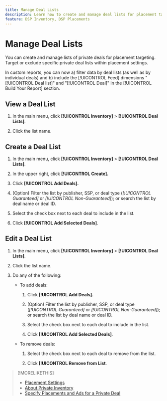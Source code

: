 ```yaml
---
title: Manage Deal Lists
description: Learn how to create and manage deal lists for placement targeting.
feature: DSP Inventory, DSP Placements
---
```

# Manage Deal Lists

<!-- Will later add fct for On-Demand deals, too, so keep title generic -- >

<!-- Need to add info/links to this from placement settings, and private deal-related topics, especially "Specify Placements and Ads for a Private Deal" -->

You can create and manage lists of private deals for placement targeting. Target or exclude specific private deal lists within placement settings. 

In custom reports, you can now a) filter data by deal lists \(as well as by individual deals\) and b) include the [!UICONTROL Feed] dimensions "[!UICONTROL Deal list]" and "[!UICONTROL Deal]" in the [!UICONTROL Build Your Report] section.

## View a Deal List

1. In the main menu, click **[!UICONTROL Inventory]** > **[!UICONTROL Deal Lists]**.

1. Click the list name.

## Create a Deal List

1. In the main menu, click **[!UICONTROL Inventory]** > **[!UICONTROL Deal Lists]**.

1. In the upper right, click **[!UICONTROL Create].**

1. Click **[!UICONTROL Add Deals].**

1. (Option) Filter the list by publisher, SSP, or deal type (*[!UICONTROL Guaranteed]* or *[!UICONTROL Non-Guaranteed]*); or search the list by deal name or deal ID.

1. Select the check box next to each deal to include in the list.

1. Click **[!UICONTROL Add Selected Deals]**.

## Edit a Deal List

1. In the main menu, click **[!UICONTROL Inventory]** > **[!UICONTROL Deal Lists]**.

1. Click the list name.

1. Do any of the following:

   * To add deals:

     1. Click **[!UICONTROL Add Deals].**
     
     1. (Option) Filter the list by publisher, SSP, or deal type (*[!UICONTROL Guaranteed]* or *[!UICONTROL Non-Guaranteed]*); or search the list by deal name or deal ID.
     
     1. Select the check box next to each deal to include in the list.
     
     1. Click **[!UICONTROL Add Selected Deals]**.

   * To remove deals:

     1. Select the check box next to each deal to remove from the list.

     1. Click **[!UICONTROL Remove from List**.<!-- Doesn't work as of 6/17, so I don't know if there will be a confirmation message. -->

>[!MORELIKETHIS]
>
>* [Placement Settings](/help/dsp/campaign-management/placements/placement-settings.md)
>* [About Private Inventory](/help/dsp/inventory/private-inventory-about.md)
>* [Specify Placements and Ads for a Private Deal](/help/dsp/inventory/deal-id-attach-placements.md)
